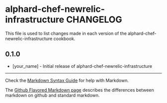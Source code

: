# alphard-chef-newrelic-infrastructure CHANGELOG

This file is used to list changes made in each version of the alphard-chef-newrelic-infrastructure cookbook.

## 0.1.0
- [your_name] - Initial release of alphard-chef-newrelic-infrastructure

- - -
Check the [Markdown Syntax Guide](http://daringfireball.net/projects/markdown/syntax) for help with Markdown.

The [Github Flavored Markdown page](http://github.github.com/github-flavored-markdown/) describes the differences between markdown on github and standard markdown.

